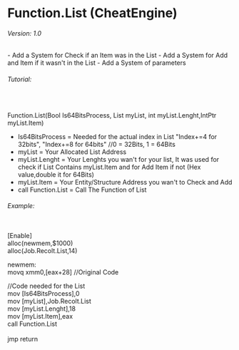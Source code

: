 # Function.List (CheatEngine)

<H6>Version: 1.0</H6>
 - Add a System for Check if an Item was in the List
 - Add a System for Add and Item if it wasn't in the List
 - Add a System of parameters

<H6>Tutorial:</H6><br>

Function.List(Bool Is64BitsProcess, List myList, int myList.Lenght,IntPtr myList.Item)</br>
  - Is64BitsProcess = Needed for the actual index in List "Index+=4 for 32bits", "Index+=8 for 64bits" //0 = 32Bits, 1 = 64Bits
  - myList = Your Allocated List Address 
  - myList.Lenght = Your Lenghts you wan't for your list, It was used for check if List Contains myList.Item and for Add Item if not (Hex value,double it for 64Bits)
  - myList.Item = Your Entity/Structure Address you wan't to Check and Add
  - call Function.List = Call The Function of List

<H6>Example:</H6><br>
  [Enable]</br>
  alloc(newmem,$1000)</br>
  alloc(Job.Recolt.List,14)</br>
  
  newmem:</br> 
  movq xmm0,[eax+28] //Original Code</br>

  //Code needed for the List</br>
  mov [Is64BitsProcess],0</br>
  mov [myList],Job.Recolt.List</br>
  mov [myList.Lenght],18</br>
  mov [myList.Item],eax</br>
  call Function.List</br>
  </br>
  jmp return
